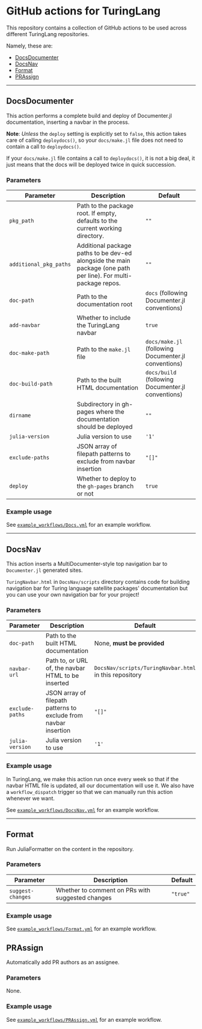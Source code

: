 # GitHub actions for TuringLang

This repository contains a collection of GitHub actions to be used across different TuringLang repositories.

Namely, these are:

- [DocsDocumenter](#docsdocumenter)
- [DocsNav](#docsnav)
- [Format](#format)
- [PRAssign](#prassign)

----------

## DocsDocumenter

This action performs a complete build and deploy of Documenter.jl documentation, inserting a navbar in the process.

**Note**: _Unless_ the `deploy` setting is explicitly set to `false`, this action takes care of calling `deploydocs()`, so your `docs/make.jl` file does not need to contain a call to `deploydocs()`.

If your `docs/make.jl` file contains a call to `deploydocs()`, it is not a big deal, it just means that the docs will be deployed twice in quick succession.

### Parameters

| Parameter              | Description                                                                                                    | Default                                              |
| ---------------------- | -------------------------------------------------------------------------------------------------------------- | ---------------------------------------------------- |
| `pkg_path`             | Path to the package root. If empty, defaults to the current working directory.                                 | `""`                                                 |
| `additional_pkg_paths` | Additional package paths to be dev-ed alongside the main package (one path per line). For multi-package repos. | `""`                                                 |
| `doc-path`             | Path to the documentation root                                                                                 | `docs` (following Documenter.jl conventions)         |
| `add-navbar`           | Whether to include the TuringLang navbar                                                                       | `true`                                               |
| `doc-make-path`        | Path to the `make.jl` file                                                                                     | `docs/make.jl` (following Documenter.jl conventions) |
| `doc-build-path`       | Path to the built HTML documentation                                                                           | `docs/build` (following Documenter.jl conventions)   |
| `dirname`              | Subdirectory in gh-pages where the documentation should be deployed                                            | `""`                                                 |
| `julia-version`        | Julia version to use                                                                                           | `'1'`                                                |
| `exclude-paths`        | JSON array of filepath patterns to exclude from navbar insertion                                               | `"[]"`                                               |
| `deploy`               | Whether to deploy to the `gh-pages` branch or not                                                              | `true`                                               |

### Example usage

See [`example_workflows/Docs.yml`](https://github.com/TuringLang/actions/blob/main/example_workflows/Docs.yml) for an example workflow.

----------------

## DocsNav

This action inserts a MultiDocumenter-style top navigation bar to `Documenter.jl` generated sites.

`TuringNavbar.html` in `DocsNav/scripts` directory contains code for building navigation bar for Turing language satellite packages' documentation but you can use your own navigation bar for your project!

### Parameters

| Parameter | Description | Default |
| --- | --- | --- |
| `doc-path` | Path to the built HTML documentation | None, **must be provided** |
| `navbar-url` | Path to, or URL of, the navbar HTML to be inserted | `DocsNav/scripts/TuringNavbar.html` in this repository |
| `exclude-paths` | JSON array of filepath patterns to exclude from navbar insertion | `"[]"` |
| `julia-version` | Julia version to use | `'1'` |

### Example usage

In TuringLang, we make this action run once every week so that if the navbar HTML file is updated, all our documentation will use it.
We also have a `workflow_dispatch` trigger so that we can manually run this action whenever we want.

See [`example_workflows/DocsNav.yml`](https://github.com/TuringLang/actions/blob/main/example_workflows/DocsNav.yml) for an example workflow.

----------------

## Format

Run JuliaFormatter on the content in the repository.

### Parameters

| Parameter | Description | Default |
| --- | --- | --- |
| `suggest-changes` | Whether to comment on PRs with suggested changes | `"true"` |

### Example usage

See [`example_workflows/Format.yml`](https://github.com/TuringLang/actions/blob/main/example_workflows/Format.yml) for an example workflow.

## PRAssign

Automatically add PR authors as an assignee.

### Parameters

None.

### Example usage

See [`example_workflows/PRAssign.yml`](https://github.com/TuringLang/actions/blob/main/example_workflows/PRAssign.yml) for an example workflow.
